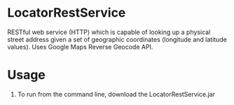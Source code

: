 # LocatorRestService
RESTful web service (HTTP) which is capable of looking up a physical street address given a set of geographic coordinates (longitude and latitude values).  Uses Google Maps Reverse Geocode API.

# Usage
1) To run from the command line, download the LocatorRestService.jar 

